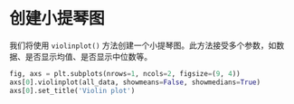 # 创建小提琴图

我们将使用 `violinplot()` 方法创建一个小提琴图。此方法接受多个参数，如数据、是否显示均值、是否显示中位数等。

```python
fig, axs = plt.subplots(nrows=1, ncols=2, figsize=(9, 4))
axs[0].violinplot(all_data, showmeans=False, showmedians=True)
axs[0].set_title('Violin plot')
```
